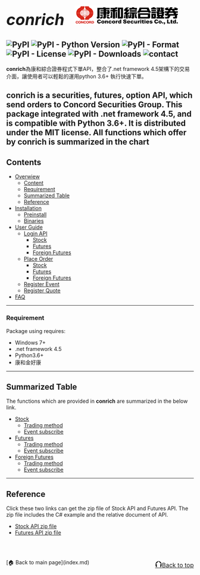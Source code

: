 # <span style="font-size:1.5em;">*conrich*</span>&emsp;![Alt text](img/concordLogo1.png)  

![PyPI](https://img.shields.io/pypi/v/conrich)
![PyPI - Python Version](https://img.shields.io/pypi/pyversions/conrich)
![PyPI - Format](https://img.shields.io/pypi/format/conrich)
![PyPI - License](https://img.shields.io/pypi/l/conrich)
![PyPI - Downloads](https://img.shields.io/pypi/dm/conrich)
![contact](https://img.shields.io/badge/contact-康和證券集團-red)  
---
**conrich**為康和綜合證券程式下單API，整合了.net framework 4.5架構下的交易介面，讓使用者可以輕鬆的運用python 3.6+ 執行快速下單。
  
**conrich** is a securities, futures, option API, which send orders to Concord Securities Group.
This package integrated with .net framework 4.5, and is compatible with Python 3.6+.
It is distributed under the MIT license. All functions which offer by conrich is summarized in the chart
---
## Contents
- [Overwiew](index.md)
    - [Content](index.md#table-of-content)
    - [Requirement](index.md#requirement)
    - [Summarized Table](index.md#summarized-table)
    - [Reference](index.md#reference)
- [Installation](install.md)
    - [Preinstall](install.md#preinstall)
    - [Binaries](install.md#binaries)
- [User Guide](tutorial/user_guide.md)
    - [Login API](tutorial/login.md)
        - [Stock](tutorial/login.md#stock)
        - [Futures](tutorial/login.md#futures)
        - [Foreign Futures](tutorial/login.md#foreign-futures)
    - [Place Order](tutorial/place_order.md)
        - [Stock](tutorial/place_order.md#stock)
        - [Futures](tutorial/place_order.md#futures)
        - [Foreign Futures](tutorial/place_order.md#foreign-futures)
    - [Register Event](tutorial/register_report.md)  
    - [Register Quote](tutorial/register_quote.md)
- [FAQ](faq.md)
---
### Requirement
Package using requires:

- Windows 7+
- .net framework 4.5
- Python3.6+
- 康和金好康
---
## Summarized Table
The functions which are provided in **conrich** are summarized in the below link.  

- [Stock](sum_chart/summarized_table.md#stock)
    - [Trading method](sum_chart/summarized_table.md#trading-method)   
    - [Event subscribe](sum_chart/summarized_table.md#event-subscribe)  
- [Futures](sum_chart/summarized_table.md#futures)    
    - [Trading method](sum_chart/summarized_table.md#trading-method_1)   
    - [Event subscribe](sum_chart/summarized_table.md#event-subscribe_1)  
- [Foreign Futures](sum_chart/summarized_table.md#foreign-futures)   
    - [Trading method](sum_chart/summarized_table.md#trading-method_2)   
    - [Event subscribe](sum_chart/summarized_table.md#event-subscribe_2)  
---
## Reference  
Click these two links can get the zip file of Stock API and Futures API. The zip file includes the C# example and the relative document of API.  
- [Stock API zip file](https://www.concords.com.tw/download/20200318_證券API客戶使用元件及文件.zip)  
- [Futures API zip file](https://www.concordfutures.com.tw/WebSiteUpload//Files/Document/20200728_期貨API.zip)
<br>
<br>
<p style="text-align:left;">
    [🏠 Back to main page](index.md)
    <span style="float:right;">
        <a href="#top"><font size="5">⮉</font><font size="3">Back to top</font></a>
    </span>
</p>
